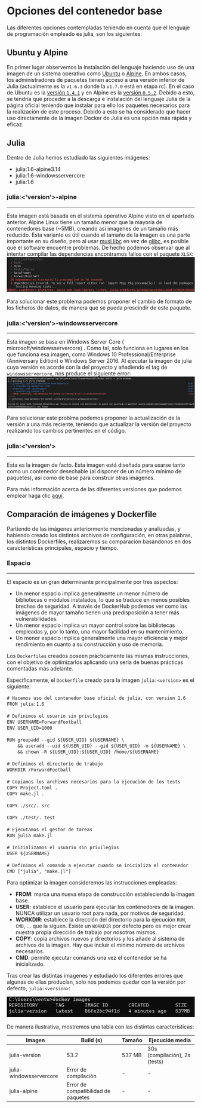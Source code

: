 # Opciones del contenedor base

Las diferentes opciones contempladas teniendo en cuenta que el lenguaje de programación empleado es julia, son los siguientes:

## Ubuntu y Alpine

En primer lugar observemos la instalación del lenguaje haciendo uso de una imagen de un sistema operativo como [Ubuntu](https://hub.docker.com/_/ubuntu) o [Alpine](https://hub.docker.com/_/alpine). En ambos casos, los administradores de paquetes tienen acceso a una versión inferior de Julia (actualmente es la `v1.6.3` donde la `v1.7.0` está en etapa rc). En el caso de Ubuntu es la [versión `1.4.1`](https://www.ubuntuupdates.org/package/core/focal/universe/base/julia) y en Alpine es la [versión `0.5.2`](https://pkgs.alpinelinux.org/package/v3.6/community/x86_64/julia). Debido a esto, se tendría que proceder a la descarga e instalación del lenguaje Julia de la página oficial teniendo que instalar para ello los paquetes necesarios para la realización de este proceso. Debido a esto se ha considerado que hacer uso directamente de la imagen Docker de Julia es una opción más rápida y eficaz.

## Julia

Dentro de Julia hemos estudiado las siguientes imágenes:

- julia:1.6-alpine3.14
- julia:1.6-windowsservercore
- julia:1.6

### julia:<'version'>-alpine
***
Esta imagen está basada en el sistema operativo Alpine visto en el apartado anterior. Alpine Linux tiene un tamaño menor que la mayoría de contenedores base (~5MB), creando así imagenes de un tamaño más reducido. Esta variante es útil cuando el tamaño de la imagen es una parte importante en su diseño, pero al usar [musl libc](https://musl.libc.org/) en vez de [glibc](https://es.wikipedia.org/wiki/Glibc), es posible que el software encuentre problemas. De hecho podemos observar que al intentar compilar las dependencias encontramos fallos con el paquete `XLSX`:
![Error XLSX](../imgs/error-XLSX.png)

Para solucionar este problema podemos proponer el cambio de formato de los ficheros de datos, de manera que se pueda prescindir de este paquete.

### julia:<'version'>-windowsservercore
***
Esta imagen se basa en Windows Server Core ( microsoft/windowsservercore) . Como tal, solo funciona en lugares en los que funciona esa imagen, como Windows 10 Professional/Enterprise (Anniversary Edition) o Windows Server 2016. Al ejecutar la imagen de julia cuya versión es acorde con la del proyecto y añadiendo el tag de `windowsservercore`, nos produce el siguiente error:
![Error windows](../imgs/error-windows.PNG)

Para solucionar este problma podemos proponer la actualización de la versión a una más reciente, teniendo que actualizar la versión del proyecto realizando los cambios pertinentes en el código.

### julia:<'version'>
***
Esta es la imagen de facto. Esta imagen está diseñada para usarse tanto como un contenedor desechable (al disponer de un número mínimo de paquetes), así como de base para construir otras imágenes.

Para más información acerca de las diferentes versiones que podemos emplear haga clic [aquí](https://hub.docker.com/_/julia).

## Comparación de imágenes y Dockerfile

Partiendo de las imágenes anteriormente mencionadas y analizadas, y habiendo creado los distintos archivos de configuración, en otras palabras, los distintos Dockerfiles, realizaremos su comparación basándonos en dos características principales, espacio y tiempo. 

### Espacio
***
El espacio es un gran determinante principalmente por tres aspectos:

- Un menor espacio implica generalmente un menor número de bibliotecas o módulos instalados, lo que se traduce en menos posibles brechas de seguridad. A través de DockerHub podemos ver como las imágenes de mayor tamaño tienen una predisposición a tener más vulnerabilidades.
- Un menor espacio implica un mayor control sobre las bibliotecas empleadas y, por lo tanto, una mayor facilidad en su mantenimiento.
- Un menor espacio implica generalmente una mayor eficiencia y mejor rendimiento en cuanto a su construcción y uso de memoria.

Los `Dockerfiles` creados poseen prácticamente las mismas instrucciones, con el objetivo de optimizarlos aplicando una seria de buenas prácticas comentadas más adelante.

Específicamente, el `Dockerfile` creado para la imagen `julia:<version>` es el siguiente:

```docker
# Hacemos uso del contenedor base oficial de julia, con version 1.6
FROM julia:1.6

# Definimos el usuario sin privilegios
ENV USERNAME=ForwardFootball
ENV USER_UID=1000

RUN groupadd --gid ${USER_UID} ${USERNAME} \
    && useradd --uid ${USER_UID} --gid ${USER_UID} -m ${USERNAME} \
    && chown -R ${USER_UID}:${USER_UID} /home/${USERNAME}

# Definimos el directorio de trabajo
WORKDIR /ForwardFootball

# Copiamos los archivos necesarios para la ejecución de los tests
COPY Project.toml .
COPY make.jl .

COPY ./src/. src

COPY ./test/. test

# Ejecutamos el gestor de tareas
RUN julia make.jl

# Inizializamos el usuario sin privilegios
USER ${USERNAME}

# Definimos el comando a ejecutar cuando se inicializa el contenedor
CMD ["julia", "make.jl"]
```

Para optimizar la imagen consideremos las instrucciones empleadas:

- **FROM**: marca una nueva etapa de construcción estableciendo la imagen base.
- **USER**: establece el usuario para ejecutar los contenedores de la imagen. NUNCA utilizar un usuario root para nada, por motivos de seguridad. 
- **WORKDIR**: establece la dirección del directorio para la ejecución `RUN`, `CMD`, ... que la siguen. Existe un `WORKDIR` por defecto pero es mejor crear nuestra propia dirección de trabajo por nosotros mismos.
- **COPY**: copia archivos nuevos y directorios y los añade al sistema de archivos de la imagen. Hay que incluir el mínimo número de archivos necesarios.
- **CMD**: permite ejecutar comands una vez el contenedor se ha inicializado.

Tras crear las distintas imagenes y estudiado los diferentes errores que algunas de ellas producían, solo nos podemos quedar con la versión por defecto, `julia:<version>`:

![Contenedor](../imgs/container.PNG)

De manera ilustrativa, mostremos una tabla con las distintas características:

Imagen | Build (s) | Tamaño | Ejecución media |
------ | --------- | ------ | --------------- |
julia-version | 53.2 | 537 MB | 30s (compilación), 2s (tests) |
julia-windowsservercore | Error de compilación | - | - |
julia-alpine | Error de compatibilidad de paquetes | - | - |
